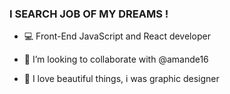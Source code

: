 ### I SEARCH JOB OF MY DREAMS ! 

- 💻 Front-End JavaScript and React developer

- 👯 I’m looking to collaborate with @amande16

- 💬 I love beautiful things, i was graphic designer
